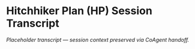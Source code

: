# Hitchhiker Plan (HP) Session Transcript

_Placeholder transcript — session context preserved via CoAgent handoff._